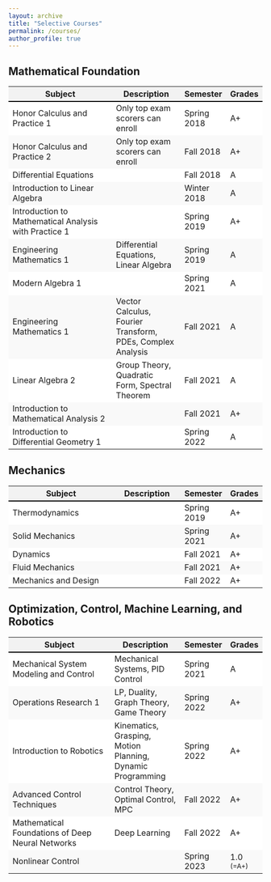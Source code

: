 ```yaml
---
layout: archive
title: "Selective Courses"
permalink: /courses/
author_profile: true
---
```

## Mathematical Foundation

<table>
  <tr style="background-color: #f2f2f2; border-bottom: 2px solid #000;">
    <th style="width:50%; border-bottom: 2px solid #000;">Subject</th>
    <th style="width:30%; border-bottom: 2px solid #000;">Description</th>
    <th style="width:10%; border-bottom: 2px solid #000;">Semester</th>
    <th style="width:10%; border-bottom: 2px solid #000;">Grades</th>
  </tr>
  <tr style="background-color: #ffffff;">
    <td>Honor Calculus and Practice 1</td>
    <td>Only top exam scorers can enroll</td>
    <td>Spring 2018</td>
    <td>A+</td>
  </tr>
  <tr style="background-color: #f9f9f9;">
    <td>Honor Calculus and Practice 2</td>
    <td>Only top exam scorers can enroll</td>
    <td>Fall 2018</td>
    <td>A+</td>
  </tr>
  <tr style="background-color: #ffffff;">
    <td>Differential Equations</td>
    <td></td>
    <td>Fall 2018</td>
    <td>A</td>
  </tr>
  <tr style="background-color: #f9f9f9;">
    <td>Introduction to Linear Algebra</td>
    <td></td>
    <td>Winter 2018</td>
    <td>A</td>
  </tr>
  <tr style="background-color: #ffffff;">
    <td>Introduction to Mathematical Analysis with Practice 1</td>
    <td></td>
    <td>Spring 2019</td>
    <td>A+</td>
  </tr>
  <tr style="background-color: #f9f9f9;">
    <td>Engineering Mathematics 1</td>
    <td>Differential Equations, Linear Algebra</td>
    <td>Spring 2019</td>
    <td>A</td>
  </tr>
  <tr style="background-color: #ffffff;">
    <td>Modern Algebra 1</td>
    <td></td>
    <td>Spring 2021</td>
    <td>A</td>
  </tr>
  <tr style="background-color: #f9f9f9;">
    <td>Engineering Mathematics 1</td>
    <td>Vector Calculus, Fourier Transform, PDEs, Complex Analysis</td>
    <td>Fall 2021</td>
    <td>A</td>
  </tr>
  <tr style="background-color: #ffffff;">
    <td>Linear Algebra 2</td>
    <td>Group Theory, Quadratic Form, Spectral Theorem</td>
    <td>Fall 2021</td>
    <td>A</td>
  </tr>
  <tr style="background-color: #f9f9f9;">
    <td>Introduction to Mathematical Analysis 2</td>
    <td></td>
    <td>Fall 2021</td>
    <td>A+</td>
  </tr>
  <tr style="background-color: #ffffff;">
    <td>Introduction to Differential Geometry 1</td>
    <td></td>
    <td>Spring 2022</td>
    <td>A</td>
  </tr>
</table>

## Mechanics

<table>
  <tr style="background-color: #f2f2f2; border-bottom: 2px solid #000;">
    <th style="width:50%; border-bottom: 2px solid #000;">Subject</th>
    <th style="width:30%; border-bottom: 2px solid #000;">Description</th>
    <th style="width:10%; border-bottom: 2px solid #000;">Semester</th>
    <th style="width:10%; border-bottom: 2px solid #000;">Grades</th>
  </tr>
  <tr style="background-color: #ffffff;">
    <td>Thermodynamics</td>
    <td></td>
    <td>Spring 2019</td>
    <td>A+</td>
  </tr>
  <tr style="background-color: #f9f9f9;">
    <td>Solid Mechanics</td>
    <td></td>
    <td>Spring 2021</td>
    <td>A+</td>
  </tr>
  <tr style="background-color: #ffffff;">
    <td>Dynamics</td>
    <td></td>
    <td>Fall 2021</td>
    <td>A+</td>
  </tr>
  <tr style="background-color: #f9f9f9;">
    <td>Fluid Mechanics</td>
    <td></td>
    <td>Fall 2021</td>
    <td>A+</td>
  </tr>
  <tr style="background-color: #ffffff;">
    <td>Mechanics and Design</td>
    <td></td>
    <td>Fall 2022</td>
    <td>A+</td>
  </tr>
</table>

## Optimization, Control, Machine Learning, and Robotics

<table>
  <tr style="background-color: #f2f2f2; border-bottom: 2px solid #000;">
    <th style="width:50%; border-bottom: 2px solid #000;">Subject</th>
    <th style="width:30%; border-bottom: 2px solid #000;">Description</th>
    <th style="width:10%; border-bottom: 2px solid #000;">Semester</th>
    <th style="width:10%; border-bottom: 2px solid #000;">Grades</th>
  </tr>
  <tr style="background-color: #ffffff;">
    <td>Mechanical System Modeling and Control</td>
    <td>Mechanical Systems, PID Control</td>
    <td>Spring 2021</td>
    <td>A</td>
  </tr>
  <tr style="background-color: #f9f9f9;">
    <td>Operations Research 1</td>
    <td>LP, Duality, Graph Theory, Game Theory</td>
    <td>Spring 2022</td>
    <td>A+</td>
  </tr>
  <tr style="background-color: #ffffff;">
    <td>Introduction to Robotics</td>
    <td>Kinematics, Grasping, Motion Planning, Dynamic Programming</td>
    <td>Spring 2022</td>
    <td>A+</td>
  </tr>
  <tr style="background-color: #f9f9f9;">
    <td>Advanced Control Techniques</td>
    <td>Control Theory, Optimal Control, MPC</td>
    <td>Fall 2022</td>
    <td>A+</td>
  </tr>
  <tr style="background-color: #ffffff;">
    <td>Mathematical Foundations of Deep Neural Networks</td>
    <td>Deep Learning</td>
    <td>Fall 2022</td>
    <td>A+</td>
  </tr>
  <tr style="background-color: #f9f9f9;">
    <td>Nonlinear Control</td>
    <td></td>
    <td>Spring 2023</td>
    <td>1.0 <span style="font-size: smaller;">(=A+)</span></td>
  </tr>
</table>

